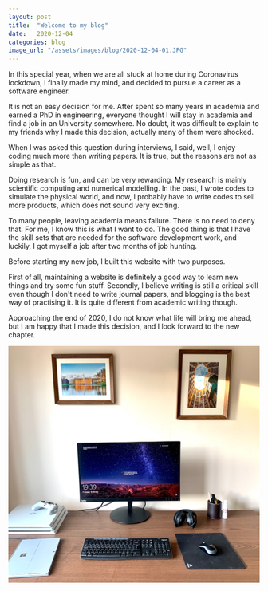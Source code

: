 ```yaml
---
layout: post
title:  "Welcome to my blog"
date:   2020-12-04
categories: blog
image_url: "/assets/images/blog/2020-12-04-01.JPG"
---
```

In this special year, when we are all stuck at home during Coronavirus lockdown,
I finally made my mind, and decided to pursue a career as a software engineer.

It is not an easy decision for me.
After spent so many years in academia and earned a PhD in engineering,
everyone thought I will stay in academia and find a job in an University somewhere.
No doubt, it was difficult to explain to my friends why I made this decision,
actually many of them were shocked.

When I was asked this question during interviews, I said, well, I enjoy coding
much more than writing papers. It is true, but the reasons are not as simple as
that.

Doing research is fun, and can be very rewarding.
My research is mainly scientific computing and numerical modelling.
In the past, I wrote codes to simulate the physical world, and now,
I probably have to write codes to sell more products, which does not sound very exciting.

To many people, leaving academia means failure. There is no need to deny that.
For me, I know this is what I want to do. The good thing is that I have the skill sets that are needed for the software development work, and luckily, I got myself a job after two months of job hunting.

Before starting my new job, I built this website with two purposes.

First of all, maintaining a website is definitely a good way to learn new things and try some fun stuff.
Secondly, I believe writing is still a critical skill even though I don't need to write journal papers, and blogging is the best way of practising it. It is quite different from academic writing though.

Approaching the end of 2020, I do not know what life will bring me ahead,
but I am happy that I made this decision, and I look forward to the new chapter.

![My desk](/assets/images/blog/2020-12-04-01.JPG)

